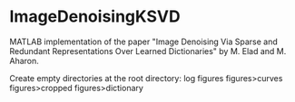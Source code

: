 # ImageDenoisingKSVD
MATLAB implementation of the paper "Image Denoising Via Sparse and Redundant Representations Over Learned Dictionaries" by M. Elad and M. Aharon.

Create empty directories at the root directory:
  log
  figures
  figures>curves
  figures>cropped
  figures>dictionary
